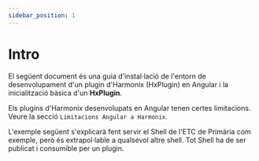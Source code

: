 ```yaml
---
sidebar_position: 1
---
```


# Intro

El següent document és una guia d'instal·lació de l'entorn de desenvolupament d'un plugin d'Harmonix (HxPlugin) en Angular i la inicialització bàsica d'un **HxPlugin**.

  

Els plugins d'Harmonix desenvolupats en Angular tenen certes limitacions. Veure la secció `Limitacions Angular a Harmonix`.

  

L'exemple següent s'explicarà fent servir el Shell de l'ETC de Primària com exemple, però és extrapol·lable a qualsevol altre shell. Tot Shell ha de ser publicat i consumible per un plugin.